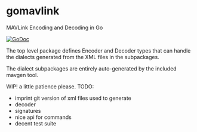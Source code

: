 # gomavlink
MAVLink Encoding and Decoding in Go

[![GoDoc](https://godoc.org/github.com/daedaleanai/gomavlink?status.svg)](https://godoc.org/github.com/daedaleanai/gomavlink)

The top level package defines Encoder and Decoder types that can handle the dialects generated from the XML files in the subpackages.

The dialect subpackages are entirely auto-generated by the included mavgen tool.

WIP! a little patience please.
TODO:
- imprint git version of xml files used to generate
- decoder
- signatures
- nice api for commands
- decent test suite

